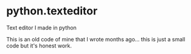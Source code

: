 # python.texteditor
Text editor I made in python

This is an old code of mine that I wrote months ago... this is just a small code but it's honest work.
